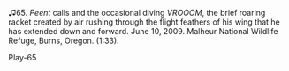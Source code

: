 ♫65. *Peent* calls and the occasional diving *VROOOM*, the brief roaring
racket created by air rushing through the flight feathers of his wing
that he has extended down and forward. June 10, 2009. Malheur National
Wildlife Refuge, Burns, Oregon. (1:33).

Play-65

